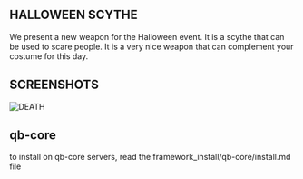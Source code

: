 ## HALLOWEEN SCYTHE

We present a new weapon for the Halloween event. It is a scythe that can be used to scare people. It is a very nice weapon that can complement your costume for this day.

## SCREENSHOTS

![DEATH](https://media.discordapp.net/attachments/1027252250357289120/1029823533272014891/DEATH.png)

## qb-core

to install on qb-core servers, read the framework_install/qb-core/install.md file